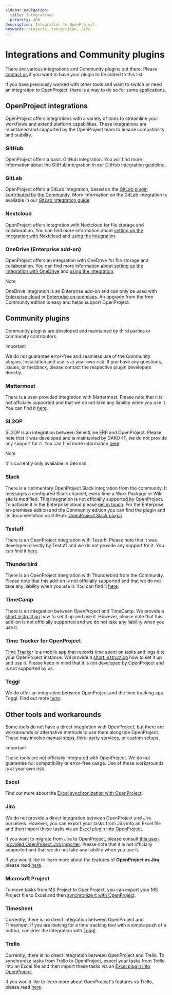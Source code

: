 ```yaml
---
sidebar_navigation:
  title: Integrations
  priority: 400
description: Integration to OpenProject.
keywords: projects, integration, Jira
---
```

# Integrations and Community plugins

There are various integrations and Community plugins out there. Please [contact us](https://www.openproject.org/contact/) if you want to have your plugin to be added to this list.

If you have previously worked with other tools and want to switch or need an integration to OpenProject, there is a way to do so for some applications.

## OpenProject integrations

OpenProject offers integrations with a variety of tools to streamline your workflows and extend platform capabilities. These integrations are maintained and supported by the OpenProject team to ensure compatibility and stability.

### GitHub

OpenProject offers a basic GitHub integration. You will find more information about the GitHub integration in our [GitHub integration guideline](./github-integration/).

### GitLab

OpenProject offers a GitLab integration, based on the [GitLab plugin contributed by the Community](https://github.com/btey/openproject-gitlab-integration). More information on the GitLab integration is available in our [GitLab integration guide](./gitlab-integration/).

### Nextcloud

OpenProject offers integration with Nextcloud for file storage and collaboration. You can find more information about [setting up the integration with Nextcloud](./nextcloud) and [using the integration](../../user-guide/file-management/nextcloud-integration/).

### OneDrive (Enterprise add-on)

OpenProject offers an integration with OneDrive for file storage and collaboration. You can find more information
about [setting up the integration with OneDrive](./one-drive)
and [using the integration](../../user-guide/file-management/one-drive-integration/).

> [!NOTE]
> OneDrive integration is an Enterprise add-on and can only be used
> with [Enterprise cloud](../../enterprise-guide/enterprise-cloud-guide/)
> or [Enterprise on-premises](../../enterprise-guide/enterprise-on-premises-guide/). An upgrade from the free Community
> edition is easy and helps support OpenProject.

## Community plugins

Community plugins are developed and maintained by third parties or community contributors.

> [!IMPORTANT]
> We do not guarantee error-free and seamless use of the Community plugins. Installation and use is at your own risk. If you have any questions, issues, or feedback, please contact the respective plugin developers directly.

### Mattermost

There is a user-provided integration with Mattermost. Please note that it is not officially supported and that we do not take any liability when you use it. You can find it [here](https://github.com/girish17/op-mattermost).

### SL2OP 

SL2OP is an integration between SelectLine ERP and OpenProject. Please note that it was developed and is maintained by DAKO-IT, we do not provide any support for it. You can find more information [here](https://dako-it.com/captain-finn-software-fuer-selectline/schnittstelle-openproject-fuer-selectline/detail/80).

> [!NOTE]
> It is currently only available in German. 

### Slack

There is a rudimentary OpenProject Slack integration from the community. It messages a configured Slack channel, every time a Work Package or Wiki site is modified. This integration is not officially supported by OpenProject.
To activate it in the Enterprise cloud please [get in touch](https://www.openproject.org/contact/). For the Enterprise on-premises edition and the Community edition you can find the plugin and its documentation on GitHub: [OpenProject Slack plugin](https://github.com/opf/openproject-slack)

### Testuff

There is an OpenProject integration with Testuff. Please note that it was developed directly by Testuff and we do not provide any support for it. You can find it [here](https://testuff.com/product/help/openproject/).

### Thunderbird

There is an OpenProject integration with Thunderbird from the Community. Please note that this add-on is not officially supported and that we do not take any liability when you use it. You can find it [here](https://addons.thunderbird.net/en-GB/thunderbird/addon/thunderbird-openproject/).

### TimeCamp

There is an integration between OpenProject and TimeCamp. We provide a [short instruction](../../user-guide/time-and-costs/time-tracking/timecamp-integration/) how to set it up and use it. However, please note that this add-on is not officially supported and we do not take any liability when you use it.

### Time Tracker for OpenProject

[Time Tracker](https://open-time-tracker.com/) is a mobile app that records time spent on tasks and logs it to your OpenProject instance. We provide a [short instruction](../../user-guide/time-and-costs/time-tracking/time-tracker-integration/) how to set it up and use it.  Please keep in mind that it is not developed by OpenProject and is not supported by us.

### Toggl

We do offer an integration between OpenProject and the time tracking app Toggl. Find out more [here](../../user-guide/time-and-costs/time-tracking/toggl-integration/).

## Other tools and workarounds

Some tools do not have a direct integration with OpenProject, but there are workarounds or alternative methods to use them alongside OpenProject. These may involve manual steps, third-party services, or custom setups.

> [!IMPORTANT]
> These tools are not officially integrated with OpenProject. We do not guarantee full compatibility or error-free usage. Use of these workarounds is at your own risk. 

### Excel

Find out more about the [Excel synchronization with OpenProject](./excel-synchronization).

### Jira

We do not provide a direct integration between OpenProject and Jira ourselves. However, you can export your tasks from Jira into an Excel file and then import these tasks via an [Excel plugin into OpenProject](./excel-synchronization).

If you want to migrate from Jira to OpenProject, please consult [this user-provided OpenProject Jira importer](https://github.com/dotnetfactory/openproject-jira-importer). Please note that it is not officially supported and that we do not take any liability when you use it. 

If you would like to learn more about the features of **OpenProject vs Jira** please read [here](https://www.openproject.org/blog/open-source-jira-alternative/).

### Microsoft Project

To move tasks from MS Project to OpenProject, you can export your MS Project file to Excel and then [synchronize it with OpenProject]( ./excel-synchronization/).

### Timesheet

Currently, there is no direct integration between OpenProject and Timesheet. If you are looking for a time tracking tool with a simple push of a button, consider the integration with [Toggl](../../user-guide/time-and-costs/time-tracking/toggl-integration/).

### Trello

Currently, there is no direct integration between OpenProject and Trello. To synchronize tasks from Trello to OpenProject, export your tasks from Trello into an Excel file and then import these tasks via an [Excel plugin into OpenProject](./excel-synchronization).

If you would like to learn more about OpenProject's features vs Trello, please read [here](https://www.openproject.org/blog/trello-alternative/).
